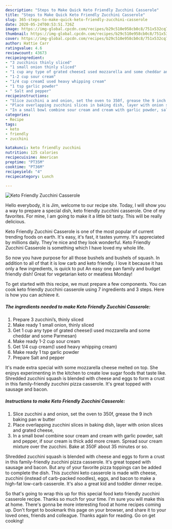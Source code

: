 ```yaml
---
description: "Steps to Make Quick Keto Friendly Zucchini Casserole"
title: "Steps to Make Quick Keto Friendly Zucchini Casserole"
slug: 365-steps-to-make-quick-keto-friendly-zucchini-casserole
date: 2020-05-24T00:53:51.726Z
image: https://img-global.cpcdn.com/recipes/b29c510e958cb0c8/751x532cq70/keto-friendly-zucchini-casserole-recipe-main-photo.jpg
thumbnail: https://img-global.cpcdn.com/recipes/b29c510e958cb0c8/751x532cq70/keto-friendly-zucchini-casserole-recipe-main-photo.jpg
cover: https://img-global.cpcdn.com/recipes/b29c510e958cb0c8/751x532cq70/keto-friendly-zucchini-casserole-recipe-main-photo.jpg
author: Hattie Carr
ratingvalue: 4.6
reviewcount: 43673
recipeingredient:
- "3 zucchinis thinly sliced"
- "1 small onion thinly sliced"
- "1 cup any type of grated cheeseI used mozzarella and some cheddar and some Parmesan"
- "1-2 cup sour cream"
- "1/4 cup creamI used heavy whipping cream"
- "1 tsp garlic powder"
- " Salt and pepper"
recipeinstructions:
- "Slice zucchini a and onion, set the oven to 350f, grease the 9 inch baking pan w butter"
- "Place overlapping zucchini slices in baking dish, layer with onion slices and grated cheese,"
- "In a small bowl combine sour cream and cream with garlic powder, salt and pepper, if sour cream is thick add more cream. Spread sour cream mixture over the zucchini. Bake at 350F about 35 minutes or so."
categories:
- Recipe
tags:
- keto
- friendly
- zucchini

katakunci: keto friendly zucchini 
nutrition: 125 calories
recipecuisine: American
preptime: "PT35M"
cooktime: "PT36M"
recipeyield: "4"
recipecategory: Lunch

---
```



![Keto Friendly Zucchini Casserole](https://img-global.cpcdn.com/recipes/b29c510e958cb0c8/751x532cq70/keto-friendly-zucchini-casserole-recipe-main-photo.jpg)

Hello everybody, it is Jim, welcome to our recipe site. Today, I will show you a way to prepare a special dish, keto friendly zucchini casserole. One of my favorites. For mine, I am going to make it a little bit tasty. This will be really delicious.

Keto Friendly Zucchini Casserole is one of the most popular of current trending foods on earth. It's easy, it's fast, it tastes yummy. It's appreciated by millions daily. They're nice and they look wonderful. Keto Friendly Zucchini Casserole is something which I have loved my whole life.

So now you have purpose for all those bushels and bushels of squash. In addition to all of that it is low carb and keto friendly. I love it because it has only a few ingredients, is quick to put An easy one pan family and budget friendly dish! Great for vegetarian keto or meatless Monday!


To get started with this recipe, we must prepare a few components. You can cook keto friendly zucchini casserole using 7 ingredients and 3 steps. Here is how you can achieve it.

<!--inarticleads1-->

##### The ingredients needed to make Keto Friendly Zucchini Casserole:

1. Prepare 3 zucchini’s, thinly sliced
1. Make ready 1 small onion, thinly sliced
1. Get 1 cup any type of grated cheese(I used mozzarella and some cheddar and some Parmesan)
1. Make ready 1-2 cup sour cream
1. Get 1/4 cup cream(I used heavy whipping cream)
1. Make ready 1 tsp garlic powder
1. Prepare  Salt and pepper


It&#39;s made extra special with some mozzarella cheese melted on top. She enjoys experimenting in the kitchen to create low sugar foods that taste like. Shredded zucchini squash is blended with cheese and eggs to form a crust in this family-friendly zucchini pizza casserole. It&#39;s great topped with sausage and bacon. 

<!--inarticleads2-->

##### Instructions to make Keto Friendly Zucchini Casserole:

1. Slice zucchini a and onion, set the oven to 350f, grease the 9 inch baking pan w butter
1. Place overlapping zucchini slices in baking dish, layer with onion slices and grated cheese,
1. In a small bowl combine sour cream and cream with garlic powder, salt and pepper, if sour cream is thick add more cream. Spread sour cream mixture over the zucchini. Bake at 350F about 35 minutes or so.


Shredded zucchini squash is blended with cheese and eggs to form a crust in this family-friendly zucchini pizza casserole. It&#39;s great topped with sausage and bacon. But any of your favorite pizza toppings can be added to complete the dish. This zucchini keto casserole is made with cheese, zucchini (instead of carb-packed noodles), eggs, and bacon to make a high-fat low-carb casserole. It&#39;s also a great kid and toddler dinner recipe. 

So that's going to wrap this up for this special food keto friendly zucchini casserole recipe. Thanks so much for your time. I'm sure you will make this at home. There's gonna be more interesting food at home recipes coming up. Don't forget to bookmark this page on your browser, and share it to your loved ones, friends and colleague. Thanks again for reading. Go on get cooking!
